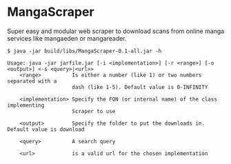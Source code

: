 # MangaScraper

Super easy and modular web scraper to download scans from online manga services like mangaeden or mangareader.

```shellsession
$ java -jar build/libs/MangaScraper-0.1-all.jar -h

Usage: java -jar jarfile.jar [-i <implementation>] [-r <range>] [-o <output>] <-s <query>|<url>>
    <range>          Is either a number (like 1) or two numbers separated with a
                     dash (like 1-5). Default value is 0-INFINITY

    <implementation> Specify the FQN (or internal name) of the class implementing
                     Scraper to use

    <output>         Specify the folder to put the downloads in. Default value is download

    <query>          A search query

    <url>            is a valid url for the chosen implementation

```

